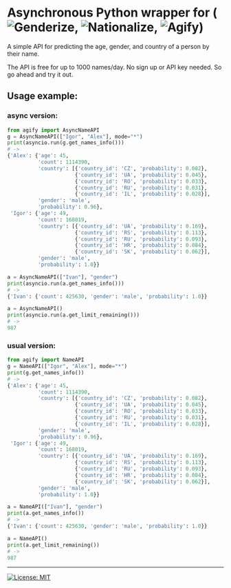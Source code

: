 # Asynchronous Python wrapper for (![Genderize](https://genderize.io/), ![Nationalize](https://nationalize.io/), ![Agify](https://agify.io/))
A simple API for predicting the age, gender, and country of a person by their name.

The API is free for up to 1000 names/day. No sign up or API key needed. So go ahead and try it out.
## Usage example:
### async version:
```python
from agify import AsyncNameAPI
g = AsyncNameAPI(["Igor", "Alex"], mode="*")
print(asyncio.run(g.get_names_info()))
# ->
{'Alex': {'age': 45,
          'count': 1114390,
          'country': [{'country_id': 'CZ', 'probability': 0.082},
                      {'country_id': 'UA', 'probability': 0.045},
                      {'country_id': 'RO', 'probability': 0.033},
                      {'country_id': 'RU', 'probability': 0.031},
                      {'country_id': 'IL', 'probability': 0.028}],
          'gender': 'male',
          'probability': 0.96},
 'Igor': {'age': 49,
          'count': 168019,
          'country': [{'country_id': 'UA', 'probability': 0.169},
                      {'country_id': 'RS', 'probability': 0.113},
                      {'country_id': 'RU', 'probability': 0.093},
                      {'country_id': 'HR', 'probability': 0.084},
                      {'country_id': 'SK', 'probability': 0.062}],
          'gender': 'male',
          'probability': 1.0}}

a = AsyncNameAPI(["Ivan"], "gender")
print(asyncio.run(a.get_names_info()))
# ->
{'Ivan': {'count': 425630, 'gender': 'male', 'probability': 1.0}}

a = AsyncNameAPI()
print(asyncio.run(a.get_limit_remaining()))
# ->
987
```

### usual version:
```python
from agify import NameAPI
g = NameAPI(["Igor", "Alex"], mode="*")
print(g.get_names_info())
# ->
{'Alex': {'age': 45,
          'count': 1114390,
          'country': [{'country_id': 'CZ', 'probability': 0.082},
                      {'country_id': 'UA', 'probability': 0.045},
                      {'country_id': 'RO', 'probability': 0.033},
                      {'country_id': 'RU', 'probability': 0.031},
                      {'country_id': 'IL', 'probability': 0.028}],
          'gender': 'male',
          'probability': 0.96},
 'Igor': {'age': 49,
          'count': 168019,
          'country': [{'country_id': 'UA', 'probability': 0.169},
                      {'country_id': 'RS', 'probability': 0.113},
                      {'country_id': 'RU', 'probability': 0.093},
                      {'country_id': 'HR', 'probability': 0.084},
                      {'country_id': 'SK', 'probability': 0.062}],
          'gender': 'male',
          'probability': 1.0}}

a = NameAPI(["Ivan"], "gender")
print(a.get_names_info())
# ->
{'Ivan': {'count': 425630, 'gender': 'male', 'probability': 1.0}}

a = NameAPI()
print(a.get_limit_remaining())
# ->
987
```

---
[![License: MIT](https://img.shields.io/badge/License-MIT-yellow.svg)](https://opensource.org/licenses/MIT)
